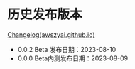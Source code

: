 # 历史发布版本

[Changelog(awszyai.github.io)](https://awszyai.github.io/projects/C++课程设计/c++课程设计：产品文档/更新日志.html)

- 0.0.2 Beta 发布日期：2023-08-10
- 0.0.0 Beta内测发布日期：2023-08-09
